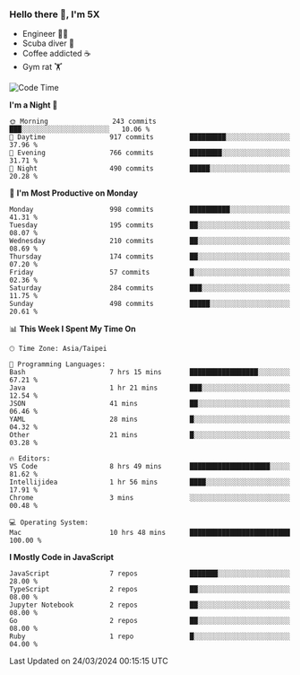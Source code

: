 ### Hello there 👋, I'm 5X

* Engineer 👨‍💻
* Scuba diver 🤿
* Coffee addicted ☕️
* Gym rat 🏋️

<!--START_SECTION:waka-->
![Code Time](http://img.shields.io/badge/Code%20Time-872%20hrs%2045%20mins-blue)

**I'm a Night 🦉** 

```text
🌞 Morning                243 commits         ███░░░░░░░░░░░░░░░░░░░░░░   10.06 % 
🌆 Daytime                917 commits         █████████░░░░░░░░░░░░░░░░   37.96 % 
🌃 Evening                766 commits         ████████░░░░░░░░░░░░░░░░░   31.71 % 
🌙 Night                  490 commits         █████░░░░░░░░░░░░░░░░░░░░   20.28 % 
```
📅 **I'm Most Productive on Monday** 

```text
Monday                   998 commits         ██████████░░░░░░░░░░░░░░░   41.31 % 
Tuesday                  195 commits         ██░░░░░░░░░░░░░░░░░░░░░░░   08.07 % 
Wednesday                210 commits         ██░░░░░░░░░░░░░░░░░░░░░░░   08.69 % 
Thursday                 174 commits         ██░░░░░░░░░░░░░░░░░░░░░░░   07.20 % 
Friday                   57 commits          █░░░░░░░░░░░░░░░░░░░░░░░░   02.36 % 
Saturday                 284 commits         ███░░░░░░░░░░░░░░░░░░░░░░   11.75 % 
Sunday                   498 commits         █████░░░░░░░░░░░░░░░░░░░░   20.61 % 
```


📊 **This Week I Spent My Time On** 

```text
🕑︎ Time Zone: Asia/Taipei

💬 Programming Languages: 
Bash                     7 hrs 15 mins       █████████████████░░░░░░░░   67.21 % 
Java                     1 hr 21 mins        ███░░░░░░░░░░░░░░░░░░░░░░   12.54 % 
JSON                     41 mins             ██░░░░░░░░░░░░░░░░░░░░░░░   06.46 % 
YAML                     28 mins             █░░░░░░░░░░░░░░░░░░░░░░░░   04.32 % 
Other                    21 mins             █░░░░░░░░░░░░░░░░░░░░░░░░   03.28 % 

🔥 Editors: 
VS Code                  8 hrs 49 mins       ████████████████████░░░░░   81.62 % 
Intellijidea             1 hr 56 mins        ████░░░░░░░░░░░░░░░░░░░░░   17.91 % 
Chrome                   3 mins              ░░░░░░░░░░░░░░░░░░░░░░░░░   00.48 % 

💻 Operating System: 
Mac                      10 hrs 48 mins      █████████████████████████   100.00 % 
```

**I Mostly Code in JavaScript** 

```text
JavaScript               7 repos             ███████░░░░░░░░░░░░░░░░░░   28.00 % 
TypeScript               2 repos             ██░░░░░░░░░░░░░░░░░░░░░░░   08.00 % 
Jupyter Notebook         2 repos             ██░░░░░░░░░░░░░░░░░░░░░░░   08.00 % 
Go                       2 repos             ██░░░░░░░░░░░░░░░░░░░░░░░   08.00 % 
Ruby                     1 repo              █░░░░░░░░░░░░░░░░░░░░░░░░   04.00 % 
```




 Last Updated on 24/03/2024 00:15:15 UTC
<!--END_SECTION:waka-->
